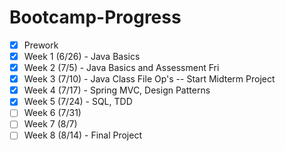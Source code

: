 # Bootcamp-Progress

- [x] Prework
- [x] Week 1 (6/26) - Java Basics
- [x] Week 2 (7/5) - Java Basics and Assessment Fri
- [x] Week 3 (7/10) - Java Class File Op's -- Start Midterm Project
- [x] Week 4 (7/17) - Spring MVC, Design Patterns
- [x] Week 5 (7/24) - SQL, TDD
- [ ] Week 6 (7/31)
- [ ] Week 7 (8/7)
- [ ] Week 8  (8/14) - Final Project
